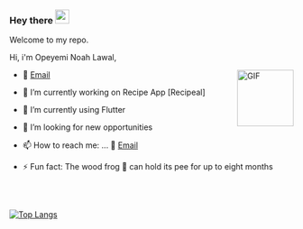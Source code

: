 ### Hey there <img src="https://media.giphy.com/media/hvRJCLFzcasrR4ia7z/giphy.gif" width="25px">
Welcome to my repo.

Hi, i'm Opeyemi Noah Lawal,

  <img align="right" alt="GIF" src="https://media.giphy.com/media/3o7WTQcjUp6JnP7s52/giphy.gif" width="100" height="100" />

- 💼 [Email](mailto:devlonoah@gmail.com)
  

- 🔭 I’m currently working on Recipe App [Recipeal]
- 🌱 I’m currently using Flutter
- 🤔 I’m looking for new opportunities
- 📫 How to reach me: ... 💼 [Email](mailto:devlonoah@gmail.com)
- ⚡ Fun fact: The wood frog 🐸 can hold its pee for up to eight months 
  
<!-- - 💬 ask me about anything, i am happy to help;
<img align="left" alt="Opeyemi Noah | Twitter" width="22px" src="https://raw.githubusercontent.com/peterthehan/peterthehan/master/assets/twitter.svg" />
</a><a href="https://www.linkedin.com/in/onoah/"> -->
<!--   <img align="left" alt="Opeyemis's LinkedIN" width="22px" src="https://raw.githubusercontent.com/peterthehan/peterthehan/master/assets/linkedin.svg" /> -->
</a>
<br>
<br>
<!--
**Devlonoah/devlonoah** is a ✨ _special_ ✨ repository because its `README.md` (this file) appears on your GitHub profile.

Here are some ideas to get you started:

- 🔭 I’m currently working on Recipe App
- 🌱 I’m currently learning Flutter
- 👯 I’m looking to collaborate on ...
- 🤔 I’m looking for help with Data Structure and Algorithm
- 💬 Ask me about ...
- 📫 How to reach me: ... 💼 [Email](mailto:devlonoah@gmail.com) :)<a href="https://twitter.com/devlonoah">
- 😄 Pronouns: ...
- ⚡ Fun fact: ...
-->

<!-- [![Devlonoah's GitHub stats](https://github-readme-stats.vercel.app/api?username=devlonoah)](https://github.com/devlonoah/github-readme-stats)
 -->
<!-- ## Glad to see you here ![visitors](https://visitor-badge.glitch.me/badge?page_id=page.id)
 -->
<!-- <img height="180em" src="https://github-readme-stats.vercel.app/api?username=devlonoah&show_icons=true&border_color=16700d&&count_private=true&include_all_commits=true&theme=dark" />
 -->
[![Top Langs](https://github-readme-stats.vercel.app/api/top-langs/?username=devlonoah&theme=dark&border_color=16700d)](https://github.com/devlonoah/github-readme-stats)

<!-- 
[![Readme Card](https://github-readme-stats.vercel.app/api/pin/?username=devlonoah&repo=plant_app_UI&theme=dark&border_color=16700d)](https://github.com/Devlonoah/plant_app_UI)
[![Readme Card](https://github-readme-stats.vercel.app/api/pin/?username=devlonoah&repo=huawei_contest&theme=dark&border_color=16700d)](https://github.com/Devlonoah/huawei_contest)
[![Readme Card](https://github-readme-stats.vercel.app/api/pin/?username=devlonoah&repo=Foodor&theme=dark&border_color=16700d)](https://github.com/Devlonoah/Foodor)
[![Readme Card](https://github-readme-stats.vercel.app/api/pin/?username=devlonoah&repo=Timer_App&theme=dark&border_color=16700d)](https://github.com/Devlonoah/Timer_App)
[![Readme Card](https://github-readme-stats.vercel.app/api/pin/?username=devlonoah&repo=vrik_chatapp&theme=dark&border_color=16700d)](https://github.com/Devlonoah/vrik_chatapp)
[![Readme Card](https://github-readme-stats.vercel.app/api/pin/?username=devlonoah&repo=DropIt&theme=dark&border_color=16700d)](https://github.com/Devlonoah/DropIt)
[![Readme Card](https://github-readme-stats.vercel.app/api/pin/?username=devlonoah&repo=Weather-App&theme=dark&border_color=16700d)](https://github.com/Devlonoah/Weather-app) -->






